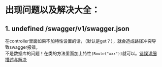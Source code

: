 # 出现问题以及解决大全：
## 1. undefined /swagger/v1/swagger.json
在controller里面如果不加特性设置的话，（默认是get？），就会造成路径冲突导致swagger报错。  
不是数据库的问题！在类的方法里面加上特性`[Route("xxx")]`就可以。[错误详细描述与解决](https://btrehberi.com/swagger-failed-to-load-api-definition-fetch-error-undefined-hatasi-cozumu/)
